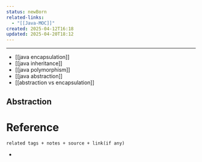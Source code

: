 ```yaml
---
status: newBorn
related-links:
  - "[[Java-MOC]]"
created: 2025-04-12T16:18
updated: 2025-04-20T18:12
---
```

---

- [[java encapsulation]]
- [[java inheritance]]
- [[java polymorphism]]
- [[java abstraction]]
- [[abstraction vs encapsulation]]



## Abstraction


## 



# Reference
`related tags + notes + source + link(if any)`
 

- 